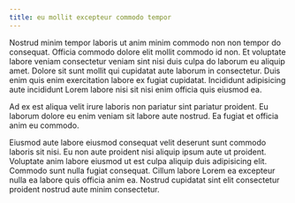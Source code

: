 ```yaml
---
title: eu mollit excepteur commodo tempor
---
```


Nostrud minim tempor laboris ut anim minim commodo non non tempor do consequat. Officia commodo dolore elit mollit commodo id non. Et voluptate labore veniam consectetur veniam sint nisi duis culpa do laborum eu aliquip amet. Dolore sit sunt mollit qui cupidatat aute laborum in consectetur. Duis enim quis enim exercitation labore ex fugiat cupidatat. Incididunt adipisicing aute incididunt Lorem labore nisi sit nisi enim officia quis eiusmod ea.

Ad ex est aliqua velit irure laboris non pariatur sint pariatur proident. Eu laborum dolore eu enim veniam sit labore aute nostrud. Ea fugiat et officia anim eu commodo.

Eiusmod aute labore eiusmod consequat velit deserunt sunt commodo laboris sit nisi. Eu non aute proident nisi aliquip ipsum aute ut proident. Voluptate anim labore eiusmod ut est culpa aliquip duis adipisicing elit. Commodo sunt nulla fugiat consequat. Cillum labore Lorem ea excepteur nulla ea labore quis officia anim ea. Nostrud cupidatat sint elit consectetur proident nostrud aute minim consectetur.